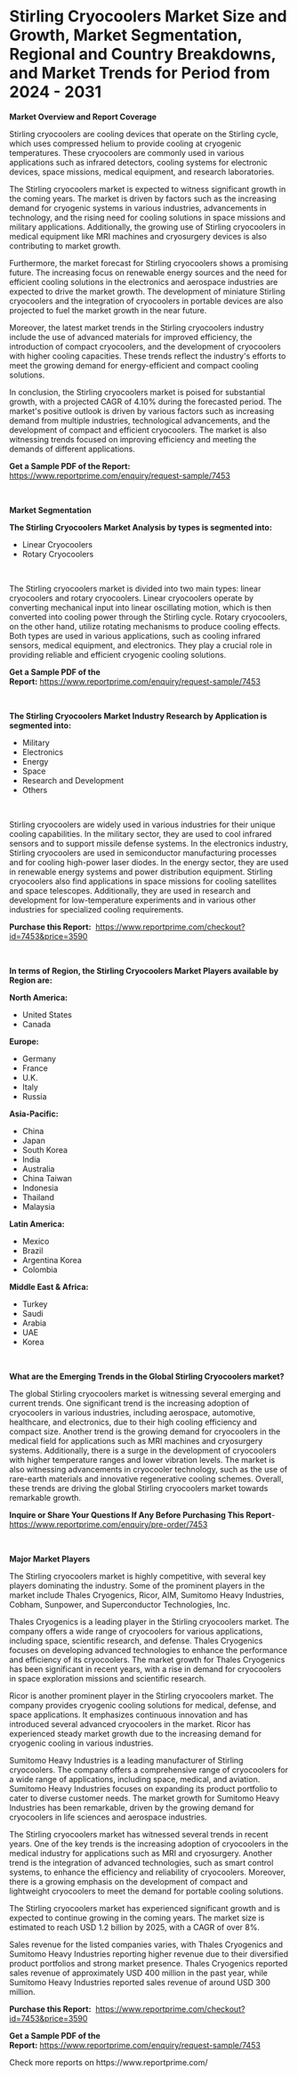 <p><h1>Stirling Cryocoolers Market Size and Growth, Market Segmentation, Regional and Country Breakdowns, and Market Trends for Period from 2024 -  2031</h1></p><p><strong>Market Overview and Report Coverage</strong></p>
<p><p>Stirling cryocoolers are cooling devices that operate on the Stirling cycle, which uses compressed helium to provide cooling at cryogenic temperatures. These cryocoolers are commonly used in various applications such as infrared detectors, cooling systems for electronic devices, space missions, medical equipment, and research laboratories.</p><p>The Stirling cryocoolers market is expected to witness significant growth in the coming years. The market is driven by factors such as the increasing demand for cryogenic systems in various industries, advancements in technology, and the rising need for cooling solutions in space missions and military applications. Additionally, the growing use of Stirling cryocoolers in medical equipment like MRI machines and cryosurgery devices is also contributing to market growth.</p><p>Furthermore, the market forecast for Stirling cryocoolers shows a promising future. The increasing focus on renewable energy sources and the need for efficient cooling solutions in the electronics and aerospace industries are expected to drive the market growth. The development of miniature Stirling cryocoolers and the integration of cryocoolers in portable devices are also projected to fuel the market growth in the near future.</p><p>Moreover, the latest market trends in the Stirling cryocoolers industry include the use of advanced materials for improved efficiency, the introduction of compact cryocoolers, and the development of cryocoolers with higher cooling capacities. These trends reflect the industry's efforts to meet the growing demand for energy-efficient and compact cooling solutions.</p><p>In conclusion, the Stirling cryocoolers market is poised for substantial growth, with a projected CAGR of 4.10% during the forecasted period. The market's positive outlook is driven by various factors such as increasing demand from multiple industries, technological advancements, and the development of compact and efficient cryocoolers. The market is also witnessing trends focused on improving efficiency and meeting the demands of different applications.</p></p>
<p><strong>Get a Sample PDF of the Report:</strong> <a href="https://www.reportprime.com/enquiry/request-sample/7453">https://www.reportprime.com/enquiry/request-sample/7453</a></p>
<p>&nbsp;</p>
<p><strong>Market Segmentation</strong></p>
<p><strong>The Stirling Cryocoolers Market Analysis by types is segmented into:</strong></p>
<p><ul><li>Linear Cryocoolers</li><li>Rotary Cryocoolers</li></ul></p>
<p>&nbsp;</p>
<p><p>The Stirling cryocoolers market is divided into two main types: linear cryocoolers and rotary cryocoolers. Linear cryocoolers operate by converting mechanical input into linear oscillating motion, which is then converted into cooling power through the Stirling cycle. Rotary cryocoolers, on the other hand, utilize rotating mechanisms to produce cooling effects. Both types are used in various applications, such as cooling infrared sensors, medical equipment, and electronics. They play a crucial role in providing reliable and efficient cryogenic cooling solutions.</p></p>
<p><strong>Get a Sample PDF of the Report:</strong>&nbsp;<a href="https://www.reportprime.com/enquiry/request-sample/7453">https://www.reportprime.com/enquiry/request-sample/7453</a></p>
<p>&nbsp;</p>
<p><strong>The Stirling Cryocoolers Market Industry Research by Application is segmented into:</strong></p>
<p><ul><li>Military</li><li>Electronics</li><li>Energy</li><li>Space</li><li>Research and Development</li><li>Others</li></ul></p>
<p>&nbsp;</p>
<p><p>Stirling cryocoolers are widely used in various industries for their unique cooling capabilities. In the military sector, they are used to cool infrared sensors and to support missile defense systems. In the electronics industry, Stirling cryocoolers are used in semiconductor manufacturing processes and for cooling high-power laser diodes. In the energy sector, they are used in renewable energy systems and power distribution equipment. Stirling cryocoolers also find applications in space missions for cooling satellites and space telescopes. Additionally, they are used in research and development for low-temperature experiments and in various other industries for specialized cooling requirements.</p></p>
<p><strong>Purchase this Report:</strong>&nbsp; <a href="https://www.reportprime.com/checkout?id=7453&price=3590">https://www.reportprime.com/checkout?id=7453&price=3590</a></p>
<p>&nbsp;</p>
<p><strong>In terms of Region, the Stirling Cryocoolers Market Players available by Region are:</strong></p>
<p>
    <p> <strong> North America: </strong>
        <ul>
            <li>United States</li>
            <li>Canada</li>
        </ul>
        </p> 
    <p> <strong> Europe: </strong>
        <ul>
            <li>Germany</li>
            <li>France</li>
            <li>U.K.</li>
            <li>Italy</li>
            <li>Russia</li>
        </ul>
        </p> 
    <p> <strong> Asia-Pacific: </strong>
        <ul>
            <li>China</li>
            <li>Japan</li>
            <li>South Korea</li>
            <li>India</li>
            <li>Australia</li>
            <li>China Taiwan</li>
            <li>Indonesia</li>
            <li>Thailand</li>
            <li>Malaysia</li>
        </ul>
        </p> 
    <p> <strong> Latin America: </strong>
        <ul>
            <li>Mexico</li>
            <li>Brazil</li>
            <li>Argentina Korea</li>
            <li>Colombia</li>
        </ul>
        </p> 
    <p> <strong> Middle East & Africa: </strong>
        <ul>
            <li>Turkey</li>
            <li>Saudi</li>
            <li>Arabia</li>
            <li>UAE</li>
            <li>Korea</li>
        </ul>
    </p>
    </p>
<p>&nbsp;</p>
<p><strong>What are the Emerging Trends in the Global Stirling Cryocoolers market?</strong></p>
<p><p>The global Stirling cryocoolers market is witnessing several emerging and current trends. One significant trend is the increasing adoption of cryocoolers in various industries, including aerospace, automotive, healthcare, and electronics, due to their high cooling efficiency and compact size. Another trend is the growing demand for cryocoolers in the medical field for applications such as MRI machines and cryosurgery systems. Additionally, there is a surge in the development of cryocoolers with higher temperature ranges and lower vibration levels. The market is also witnessing advancements in cryocooler technology, such as the use of rare-earth materials and innovative regenerative cooling schemes. Overall, these trends are driving the global Stirling cryocoolers market towards remarkable growth.</p></p>
<p><strong>Inquire or Share Your Questions If Any Before Purchasing This Report</strong>- <a href="https://www.reportprime.com/enquiry/pre-order/7453">https://www.reportprime.com/enquiry/pre-order/7453</a></p>
<p>&nbsp;</p>
<p><strong>Major Market Players</strong></p>
<p><p>The Stirling cryocoolers market is highly competitive, with several key players dominating the industry. Some of the prominent players in the market include Thales Cryogenics, Ricor, AIM, Sumitomo Heavy Industries, Cobham, Sunpower, and Superconductor Technologies, Inc. </p><p>Thales Cryogenics is a leading player in the Stirling cryocoolers market. The company offers a wide range of cryocoolers for various applications, including space, scientific research, and defense. Thales Cryogenics focuses on developing advanced technologies to enhance the performance and efficiency of its cryocoolers. The market growth for Thales Cryogenics has been significant in recent years, with a rise in demand for cryocoolers in space exploration missions and scientific research.</p><p>Ricor is another prominent player in the Stirling cryocoolers market. The company provides cryogenic cooling solutions for medical, defense, and space applications. It emphasizes continuous innovation and has introduced several advanced cryocoolers in the market. Ricor has experienced steady market growth due to the increasing demand for cryogenic cooling in various industries.</p><p>Sumitomo Heavy Industries is a leading manufacturer of Stirling cryocoolers. The company offers a comprehensive range of cryocoolers for a wide range of applications, including space, medical, and aviation. Sumitomo Heavy Industries focuses on expanding its product portfolio to cater to diverse customer needs. The market growth for Sumitomo Heavy Industries has been remarkable, driven by the growing demand for cryocoolers in life sciences and aerospace industries.</p><p>The Stirling cryocoolers market has witnessed several trends in recent years. One of the key trends is the increasing adoption of cryocoolers in the medical industry for applications such as MRI and cryosurgery. Another trend is the integration of advanced technologies, such as smart control systems, to enhance the efficiency and reliability of cryocoolers. Moreover, there is a growing emphasis on the development of compact and lightweight cryocoolers to meet the demand for portable cooling solutions.</p><p>The Stirling cryocoolers market has experienced significant growth and is expected to continue growing in the coming years. The market size is estimated to reach USD 1.2 billion by 2025, with a CAGR of over 8%. </p><p>Sales revenue for the listed companies varies, with Thales Cryogenics and Sumitomo Heavy Industries reporting higher revenue due to their diversified product portfolios and strong market presence. Thales Cryogenics reported sales revenue of approximately USD 400 million in the past year, while Sumitomo Heavy Industries reported sales revenue of around USD 300 million.</p></p>
<p><strong>Purchase this Report:</strong>&nbsp;&nbsp;<a href="https://www.reportprime.com/checkout?id=7453&price=3590">https://www.reportprime.com/checkout?id=7453&price=3590</a></p>
<p></p>
<p><strong>Get a Sample PDF of the Report:</strong>&nbsp;<a href="https://www.reportprime.com/enquiry/request-sample/7453">https://www.reportprime.com/enquiry/request-sample/7453</a></p>
<p>Check more reports on https://www.reportprime.com/</p>